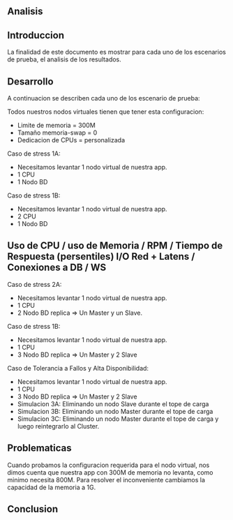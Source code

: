 ## Analisis 

## Introduccion
La finalidad de este documento es mostrar para cada uno de los escenarios de prueba, el analisis de los resultados.

## Desarrollo

A continuacion se describen cada uno de los escenario de prueba:

Todos nuestros nodos virtuales tienen que tener esta configuracion:
- Limite de memoria = 300M
- Tamaño memoria-swap = 0
- Dedicacion de CPUs = personalizada 

Caso de stress 1A: 
- Necesitamos levantar 1 nodo virtual de nuestra app.
- 1 CPU
- 1 Nodo BD

Caso de stress 1B: 
- Necesitamos levantar 1 nodo virtual de nuestra app.
- 2 CPU
- 1 Nodo BD

Uso de CPU / 
uso de Memoria / 
RPM /
Tiempo de Respuesta (persentiles) 
I/O Red + Latens / 
Conexiones a DB /
WS   
----------------------------------------------------------------


Caso de stress 2A: 
- Necesitamos levantar 1 nodo virtual de nuestra app.
- 1 CPU
- 2 Nodo BD replica => Un Master y un Slave.

Caso de stress 1B: 
- Necesitamos levantar 1 nodo virtual de nuestra app.
- 1 CPU
- 3 Nodo BD replica => Un Master y 2 Slave


Caso de Tolerancia a Fallos y Alta Disponibilidad:
- Necesitamos levantar 1 nodo virtual de nuestra app.
- 1 CPU
- 3 Nodo BD replica => Un Master y 2 Slave
- Simulacion 3A: Eliminando un nodo Slave durante el tope de carga
- Simulacion 3B: Eliminando un nodo Master durante el tope de carga
- Simulacion 3C: Eliminando un nodo Master durante el tope de carga y luego reintegrarlo al Cluster.

## Problematicas

Cuando probamos la configuracion requerida para el nodo virtual, nos dimos cuenta que nuestra app con 300M de memoria no levanta, como minimo necesita 800M. 
Para resolver el inconveniente cambiamos la capacidad de la memoria a 1G.

## Conclusion
